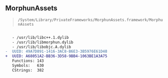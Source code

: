 ## MorphunAssets

> `/System/Library/PrivateFrameworks/MorphunAssets.framework/MorphunAssets`

```diff

   - /usr/lib/libc++.1.dylib
   - /usr/lib/libmorphun.dylib
   - /usr/lib/libobjc.A.dylib
-  UUID: 49A7D891-1416-3AC8-B6E3-3B5976E61D48
+  UUID: A68051A2-BB36-3D58-9BB4-1063BE1A3A75
   Functions: 143
   Symbols:   630
   CStrings:  382

```
